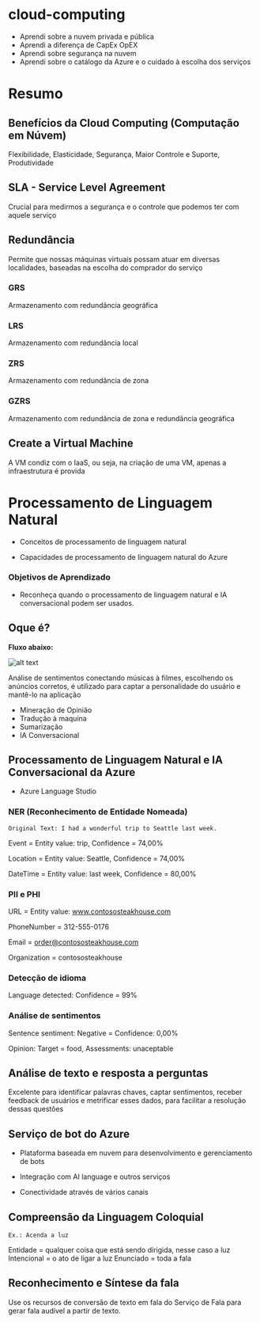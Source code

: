 # cloud-computing

- Aprendi sobre a nuvem privada e pública
- Aprendi a diferença de CapEx OpEX
- Aprendi sobre segurança na nuvem
- Aprendi sobre o catálogo da Azure e o cuidado à escolha dos serviços

# Resumo

## Benefícios da Cloud Computing (Computação em Núvem)

Flexibilidade, Elasticidade, Segurança, Maior Controle e Suporte, Produtividade

## SLA - Service Level Agreement
Crucial para medirmos a segurança e o controle que podemos ter com aquele serviço

## Redundância

Permite que nossas máquinas virtuais possam atuar em diversas localidades, baseadas na escolha do comprador do serviço

### GRS

Armazenamento com redundância geográfica

### LRS

Armazenamento com redundância local

### ZRS

Armazenamento com redundância de zona

### GZRS

Armazenamento com redundância de zona e redundância geográfica

## Create a Virtual Machine

A VM condiz com o IaaS, ou seja, na criação de uma VM, apenas a infraestrutura é provida
# Processamento de Linguagem Natural

- Conceitos de processamento de linguagem natural

- Capacidades de processamento de linguagem natural do Azure

### Objetivos de Aprendizado

- Reconheça quando o processamento de linguagem natural e IA conversacional podem ser usados.

## Oque é?

**Fluxo abaixo:**

![alt text](image-1.png)

Análise de sentimentos conectando músicas à filmes, escolhendo os anúncios corretos, é utilizado para captar a personalidade do usuário e mantê-lo na aplicação

- Mineração de Opinião
- Tradução à maquina
- Sumarização
- IA Conversacional

## Processamento de Linguagem Natural e IA Conversacional da Azure

- Azure Language Studio

### NER (Reconhecimento de Entidade Nomeada)

    Original Text: I had a wonderful trip to Seattle last week.

Event = Entity value: trip, Confidence = 74,00%

Location = Entity value: Seattle, Confidence = 74,00%

DateTime = Entity value: last week, Confidence = 80,00%

### PII e PHI

URL = Entity value: www.contososteakhouse.com

PhoneNumber =  312-555-0176

Email = order@contososteakhouse.com

Organization = contososteakhouse

### Detecção de idioma

Language detected: Confidence = 99%

### Análise de sentimentos

Sentence sentiment: Negative = Confidence: 0,00%

Opinion: Target = food, Assessments: unaceptable

## Análise de texto e resposta a perguntas

Excelente para identificar palavras chaves, captar sentimentos, receber feedback de usuários e metrificar esses dados, para facilitar a resolução dessas questões

## Serviço de bot do Azure

- Plataforma baseada em nuvem para desenvolvimento e gerenciamento de bots

- Integração com AI language e outros serviços 

- Conectividade através de vários canais

## Compreensão da Linguagem Coloquial

    Ex.: Acenda a luz

Entidade = qualquer coisa que está sendo dirigida, nesse caso a luz
Intencional = o ato de ligar a luz
Enunciado = toda a fala

## Reconhecimento e Síntese da fala

Use os recursos de conversão de texto em fala do Serviço de Fala para gerar fala audível a partir de texto.
